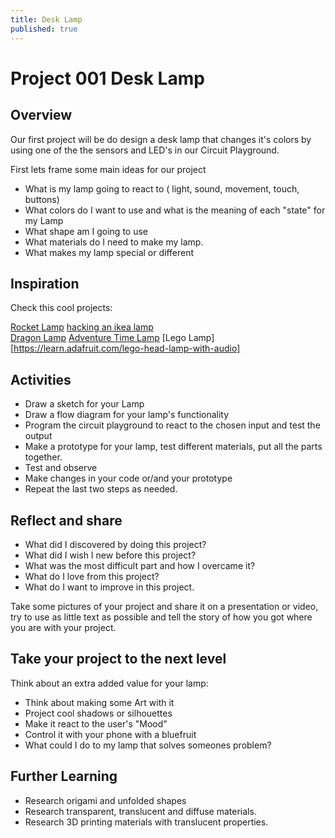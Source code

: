 ```yaml
---
title: Desk Lamp
published: true
---
```


# Project 001 Desk Lamp

## Overview
Our first project will be do design a desk lamp that changes it's colors by using one of the the sensors and LED's in our Circuit Playground.

First lets frame some main ideas for our project

- What is my lamp going to react to ( light, sound, movement, touch, buttons)
- What colors do I want to use and what is the meaning of each "state" for my Lamp
- What shape am I going to use
- What materials do I need to make my lamp.
- What makes my lamp special or different

## Inspiration

Check this cool projects:

[Rocket Lamp](https://learn.adafruit.com/cpx-rocket-lamp)
[hacking an ikea lamp](https://learn.adafruit.com/hacking-ikea-lamps-with-circuit-playground-express)  
[Dragon Lamp](https://learn.adafruit.com/dragon-lamp)
[Adventure Time Lamp](https://learn.adafruit.com/adventure-time-coffee-cup-lamp)
[Lego Lamp][https://learn.adafruit.com/lego-head-lamp-with-audio]

## Activities

- Draw a sketch for your Lamp
- Draw a flow diagram for your lamp's functionality
- Program the circuit playground to react to the chosen input and test the output
- Make a prototype for your lamp, test different materials, put all the parts together.
- Test and observe
- Make changes in your code or/and your prototype
- Repeat the last two steps as needed.

## Reflect and share

 - What did I discovered by doing this project?
 - What did I wish I new before this project?
 - What was the most difficult part and how I overcame it?
 - What do I love from this project?
 - What do I want to improve in this project.

 Take some pictures of your project and share it on a presentation or video, try to use as little text as possible and tell the story of how you got where you are with your project.

## Take your project to the next level

Think about an extra added value for your lamp:
  - Think about making some Art with it
  - Project cool shadows or silhouettes
  - Make  it react to the user's "Mood"
  - Control it with your phone with a bluefruit
  - What could I do to my lamp that solves someones problem?

## Further Learning
- Research origami and unfolded shapes
- Research transparent, translucent and diffuse materials.
- Research 3D printing materials with translucent properties.
 

